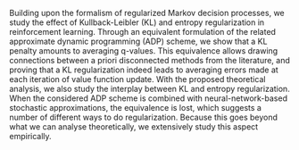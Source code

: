 Building upon the formalism of regularized Markov decision processes, we study the effect of Kullback-Leibler (KL) and entropy regularization in reinforcement learning. Through an equivalent formulation of the related approximate dynamic programming (ADP) scheme, we show that a KL penalty amounts to averaging q-values. This equivalence allows drawing connections between a priori disconnected methods from the literature, and proving that a KL regularization indeed leads to averaging errors made at each iteration of value function update. With the proposed theoretical analysis, we also study the interplay between KL and entropy regularization. When the considered ADP scheme is combined with neural-network-based stochastic approximations, the equivalence is lost, which suggests a number of different ways to do regularization. Because this goes beyond what we can analyse theoretically, we extensively study this aspect empirically.
